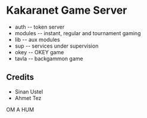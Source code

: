 Kakaranet Game Server
=====================

* auth    -- token server
* modules -- instant, regular and tournament gaming
* lib     -- aux modules
* sup     -- services under supervision
* okey    -- OKEY game
* tavla   -- backgammon game

Credits
-------

* Sinan Ustel
* Ahmet Tez

OM A HUM
